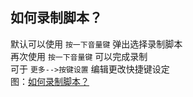 ## 如何录制脚本？
默认可以使用 `按一下音量键` 弹出选择录制脚本  
再次使用 `按一下音量键` 可以完成录制  
可于 `更多-->按键设置` 编辑更改快捷键设定  
图：[如何录制脚本？](https://kb.xxtouch.com/ABC.html#如何录制脚本？)  
